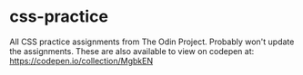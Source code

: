 # css-practice
All CSS practice assignments from The Odin Project. Probably won't update the assignments. These are also available to view on codepen at: https://codepen.io/collection/MgbkEN
